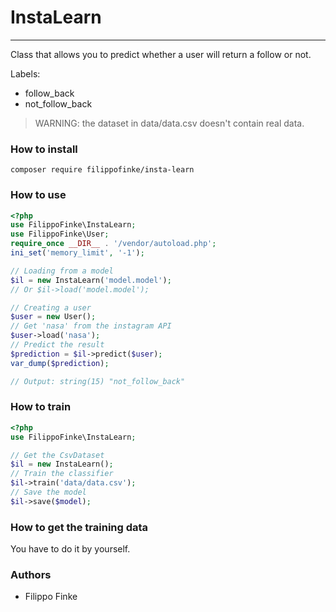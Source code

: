 # InstaLearn
---
Class that allows you to predict whether a user will return a follow or not.

Labels:
- follow_back
- not_follow_back

> WARNING: the dataset in data/data.csv doesn't contain real data.

### How to install
```
composer require filippofinke/insta-learn
```

### How to use
```php
<?php
use FilippoFinke\InstaLearn;
use FilippoFinke\User;
require_once __DIR__ . '/vendor/autoload.php';
ini_set('memory_limit', '-1');

// Loading from a model
$il = new InstaLearn('model.model');
// Or $il->load('model.model');

// Creating a user
$user = new User();
// Get 'nasa' from the instagram API
$user->load('nasa');
// Predict the result
$prediction = $il->predict($user);
var_dump($prediction);

// Output: string(15) "not_follow_back"

```


### How to train
```php
<?php
use FilippoFinke\InstaLearn;

// Get the CsvDataset
$il = new InstaLearn();
// Train the classifier
$il->train('data/data.csv');
// Save the model
$il->save($model);
```

### How to get the training data
You have to do it by yourself.


### Authors
- Filippo Finke
